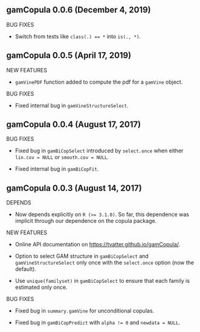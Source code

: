 gamCopula 0.0.6 (December 4, 2019)
----------------------------------------------------------------

BUG FIXES

  * Switch from tests like `class(.) == *` into `is(., *)`.
  

gamCopula 0.0.5 (April 17, 2019)
----------------------------------------------------------------

NEW FEATURES

  * `gamVinePDF` function added to compute the pdf for a `gamVine` object.

BUG FIXES

  * Fixed internal bug in `gamVineStructureSelect`.
  

gamCopula 0.0.4 (August 17, 2017)
----------------------------------------------------------------
  
BUG FIXES

  * Fixed bug in `gamBiCopSelect` introduced by `select.once` when either 
  `lin.cov = NULL` or `smooth.cov = NULL`.

  * Fixed internal bug in `gamBiCopFit`.
  


gamCopula 0.0.3 (August 14, 2017)
----------------------------------------------------------------

DEPENDS

  * Now depends explicitly on `R (>= 3.1.0)`. So far, this dependence was
    implicit through our dependence on the copula package.

NEW FEATURES

  * Online API documentation on https://tvatter.github.io/gamCopula/.
  
  * Option to select GAM structure in `gamBiCopSelect` and 
  `gamVineStructureSelect` only once with the `select.once` option (now the default).

  * Use `unique(familyset)` in `gamBiCopSelect` to ensure that each family is 
  estimated only once.
  
BUG FIXES

  * Fixed bug in `summary.gamVine` for unconditional copulas.

  * Fixed bug in `gamBiCopPredict` with `alpha != 0` and `newdata = NULL`.
  
